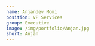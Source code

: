 ```yaml
---
name: Anjandev Momi
position: VP Services
group: Executive
image: /img/portfolio/Anjan.jpg
short: Anjan
---
```

